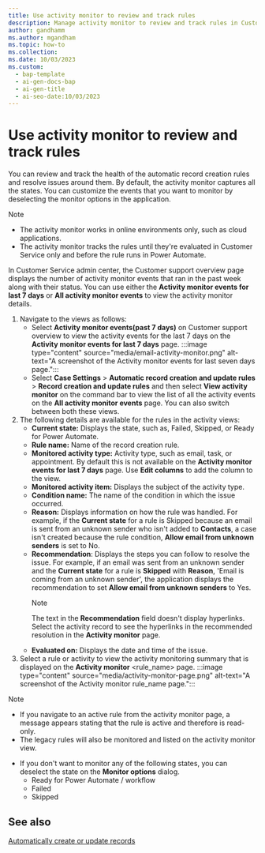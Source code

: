 ```yaml
---
title: Use activity monitor to review and track rules
description: Manage activity monitor to review and track rules in Customer Service to view activity events, states, rule names, and more.
author: gandhamm
ms.author: mgandham
ms.topic: how-to
ms.collection:
ms.date: 10/03/2023
ms.custom:
  - bap-template
  - ai-gen-docs-bap
  - ai-gen-title
  - ai-seo-date:10/03/2023
---
```



# Use activity monitor to review and track rules

You can review and track the health of the automatic record creation rules and resolve issues around them. By default, the activity monitor captures all the states. You can customize the events that you want to monitor by deselecting the monitor options in the application.

> [!NOTE]
> - The activity monitor works in online environments only, such as cloud applications.
> - The activity monitor tracks the rules until they're evaluated in Customer Service only and before the rule runs in Power Automate.


In Customer Service admin center, the Customer support overview page displays the number of activity monitor events that ran in the past week along with their status. You can use either the **Activity monitor events for last 7 days** or **All activity monitor events** to view the activity monitor details.

1. Navigate to the views as follows:<br>
    - Select **Activity monitor events(past 7 days)** on Customer support overview to view the activity events for the last 7 days on the **Activity monitor events for last 7 days** page.
     :::image type="content" source="media/email-activity-monitor.png" alt-text="A screenshot of the Activity monitor events for last seven days page.":::
    - Select **Case Settings** > **Automatic record creation and update rules** > **Record creation and update rules** and then select **View activity monitor** on the command bar to view the list of all the activity events on the **All activity monitor events** page.
    You can also switch between both these views.
2. The following details are available for the rules in the activity views:
   - **Current state:** Displays the state, such as, Failed, Skipped, or Ready for Power Automate.
   - **Rule name:** Name of the record creation rule.
   - **Monitored activity type:** Activity type, such as email, task, or appointment. By default this is not available on the **Activity monitor events for last 7 days** page. Use **Edit columns** to add the column to the view.
   - **Monitored activity item:** Displays the subject of the activity type.
   - **Condition name:** The name of the condition in which the issue occurred.
   - **Reason:** Displays information on how the rule was handled. For example, if the **Current state** for a rule is Skipped because an email is sent from an unknown sender who isn't added to **Contacts**, a case isn't created because the rule condition, **Allow email from unknown senders** is set to No.
   - **Recommendation**: Displays the steps you can follow to resolve the issue. For example, if an email was sent from an unknown sender and the **Current state** for a rule is **Skipped** with **Reason**, 'Email is coming from an unknown sender', the application displays the recommendation  to set **Allow email from unknown senders** to Yes.
     > [!NOTE]
     > The text in the **Recommendation** field doesn't display hyperlinks. Select the activity record to see the hyperlinks in the recommended resolution in the **Activity monitor** page.
   - **Evaluated on:** Displays the date and time of the issue.
3. Select a rule or activity to view the activity monitoring summary that is displayed on the **Activity monitor** <rule_name> page.
:::image type="content" source="media/activity-monitor-page.png" alt-text="A screenshot of the Activity monitor rule_name page.":::
  
> [!NOTE]
> - If you navigate to an active rule from the activity monitor page, a message appears stating that the rule is active and therefore is read-only.
> - The legacy rules will also be monitored and listed on the activity monitor view.
- If you don't want to monitor any of the following states, you can deselect the state on the **Monitor options** dialog.
   - Ready for Power Automate / workflow
   - Failed
   - Skipped

## See also

[Automatically create or update records](automatically-create-update-records.md)
